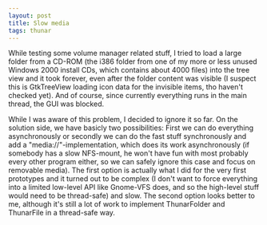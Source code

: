 ```yaml
---
layout: post
title: Slow media
tags: thunar
---
```


While testing some volume manager related stuff, I tried to load a large folder from a CD-ROM (the i386 folder from one of my more or less unused Windows 2000 install CDs, which contains about 4000 files) into the tree view and it took forever, even after the folder content was visible (I suspect this is GtkTreeView loading icon data for the invisible items, tho haven't checked yet). And of course, since currently everything runs in the main thread, the GUI was blocked.

While I was aware of this problem, I decided to ignore it so far. On the solution side, we have basicly two possibilities: First we can do everything asynchronously or secondly we can do the fast stuff synchronously and add a "media://"-implementation, which does its work asynchronously (if somebody has a slow NFS-mount, he won't have fun with most probably every other program either, so we can safely ignore this case and focus on removable media). The first option is actually what I did for the very first prototypes and it turned out to be complex (I don't want to force everything into a limited low-level API like Gnome-VFS does, and so the high-level stuff would need to be thread-safe) and slow. The second option looks better to me, although it's still a lot of work to implement ThunarFolder and ThunarFile in a thread-safe way.

